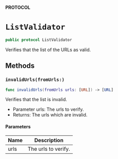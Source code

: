 **PROTOCOL**

# `ListValidator`

```swift
public protocol ListValidator
```

Verifies that the list of the URLs as valid.

## Methods
### `invalidUrls(fromUrls:)`

```swift
func invalidUrls(fromUrls urls: [URL]) -> [URL]
```

Verifies that the list is invalid.
- Parameter urls: The urls to verify.
- Returns: The urls which are invalid.

#### Parameters

| Name | Description |
| ---- | ----------- |
| urls | The urls to verify. |